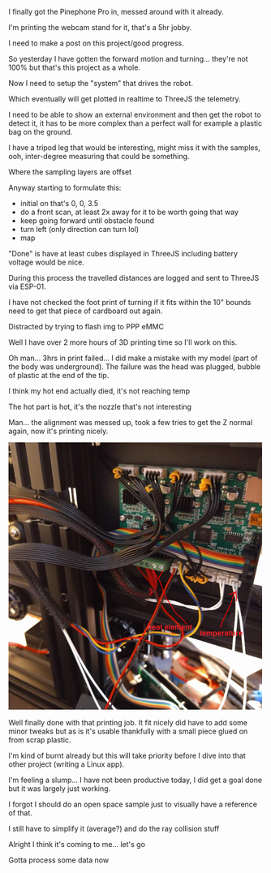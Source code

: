 I finally got the Pinephone Pro in, messed around with it already.

I'm printing the webcam stand for it, that's a 5hr jobby.

I need to make a post on this project/good progress.

So yesterday I have gotten the forward motion and turning... they're not 100% but that's this project as a whole.

Now I need to setup the "system" that drives the robot.

Which eventually will get plotted in realtime to ThreeJS the telemetry.

I need to be able to show an external environment and then get the robot to detect it, it has to be more complex than a perfect wall for example a plastic bag on the ground.

I have a tripod leg that would be interesting, might miss it with the samples, ooh, inter-degree measuring that could be something.

Where the sampling layers are offset

Anyway starting to formulate this:

- initial on that's 0, 0, 3.5
- do a front scan, at least 2x away for it to be worth going that way
- keep going forward until obstacle found
- turn left (only direction can turn lol)
- map

"Done" is have at least cubes displayed in ThreeJS including battery voltage would be nice.

During this process the travelled distances are logged and sent to ThreeJS via ESP-01.

I have not checked the foot print of turning if it fits within the 10" bounds need to get that piece of cardboard out again.

Distracted by trying to flash img to PPP eMMC

Well I have over 2 more hours of 3D printing time so I'll work on this.

Oh man... 3hrs in print failed... I did make a mistake with my model (part of the body was underground). The failure was the head was plugged, bubble of plastic at the end of the tip.

I think my hot end actually died, it's not reaching temp

The hot part is hot, it's the nozzle that's not interesting

Man... the alignment was messed up, took a few tries to get the Z normal again, now it's printing nicely.

<img src="../../media/03-04-2022--replace-hot-end.png" width="500"/>

Well finally done with that printing job. It fit nicely did have to add some minor tweaks but as is it's usable thankfully with a small piece glued on from scrap plastic.

I'm kind of burnt already but this will take priority before I dive into that other project (writing a Linux app).

I'm feeling a slump... I have not been productive today, I did get a goal done but it was largely just working.

I forgot I should do an open space sample just to visually have a reference of that.

I still have to simplify it (average?) and do the ray collision stuff

Alright I think it's coming to me... let's go

Gotta process some data now

